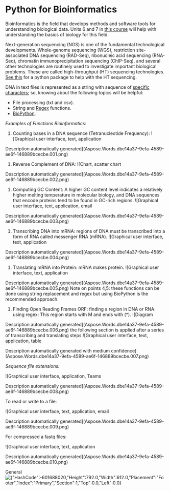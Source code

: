 ﻿# Python for Bioinformatics 

Bioinformatics is the field that develops methods and software tools for understanding biological data. Units 6 and 7 in [this course](https://www.khanacademy.org/science/ap-biology) will help with understanding the basics of biology for this field.  

Next-generation sequencing (NGS) is one of the fundamental technological developments. Whole-genome sequencing (WGS), restriction site-associated DNA sequencing (RAD-Seq), ribonucleic acid sequencing (RNA-Seq), chromatin immunoprecipitation sequencing (ChIP-Seq), and several other technologies are routinely used to investigate important biological problems. These are called high-throughput (HT) sequencing technologies. [See this](https://htseq.readthedocs.io/en/master/index.html) for a python package to help with the HT sequencing. 

DNA in text files is represented as a string with sequence of [specific characters](https://www.bioinformatics.org/sms/iupac.html); so, knowing about the following topics will be helpful:

- File processing (txt and csv).
- String and [Regex](https://docs.python.org/3/library/re.html) functions.
- [BioPython](https://biopython.org/wiki/Documentation).

*Examples of Functions Bioinformatics:* 

1) Counting bases in a DNA sequence (Tetranucleotide Frequency): 
   ![Graphical user interface, text, application

Description automatically generated](Aspose.Words.dbe14a37-9efa-4589-ae6f-146889bcecbe.001.png)
1) Reverse Complement of DNA:
   ![Chart, scatter chart

Description automatically generated](Aspose.Words.dbe14a37-9efa-4589-ae6f-146889bcecbe.002.png)
1) Computing GC Content: A higher GC content level indicates a relatively higher melting temperature in molecular biology, and DNA sequences that encode proteins tend to be found in GC-rich regions.
   ![Graphical user interface, text, application, email

Description automatically generated](Aspose.Words.dbe14a37-9efa-4589-ae6f-146889bcecbe.003.png)
1) Transcribing DNA into mRNA: regions of DNA must be transcribed into a form of RNA called messenger RNA (mRNA).
   ![Graphical user interface, text, application

Description automatically generated](Aspose.Words.dbe14a37-9efa-4589-ae6f-146889bcecbe.004.png)
1) Translating mRNA into Protein: mRNA makes protein. 
   ![Graphical user interface, text, application

Description automatically generated](Aspose.Words.dbe14a37-9efa-4589-ae6f-146889bcecbe.005.png)
   Note on points 4,5: these functions can be done using string replacement and regex but using BioPython is the recommended approach.
1) Finding Open Reading Frames ORF:  finding a region in DNA or RNA. 
   using regex: This region starts with M and ends with (\*).
   ![Diagram

Description automatically generated](Aspose.Words.dbe14a37-9efa-4589-ae6f-146889bcecbe.006.png)
   the following section is applied after a series of transcribing and translating steps
   ![Graphical user interface, text, application, table

Description automatically generated with medium confidence](Aspose.Words.dbe14a37-9efa-4589-ae6f-146889bcecbe.007.png)




*Sequence file extensions:*

![Graphical user interface, application, Teams

Description automatically generated](Aspose.Words.dbe14a37-9efa-4589-ae6f-146889bcecbe.008.png)

To read or write to a file: 

![Graphical user interface, text, application, email

Description automatically generated](Aspose.Words.dbe14a37-9efa-4589-ae6f-146889bcecbe.009.png)

For compressed a fastq files:

![Graphical user interface, text, application

Description automatically generated](Aspose.Words.dbe14a37-9efa-4589-ae6f-146889bcecbe.010.png)

General
![{"HashCode":-601688020,"Height":792.0,"Width":612.0,"Placement":"Footer","Index":"Primary","Section":1,"Top":0.0,"Left":0.0}](Aspose.Words.dbe14a37-9efa-4589-ae6f-146889bcecbe.011.png)
